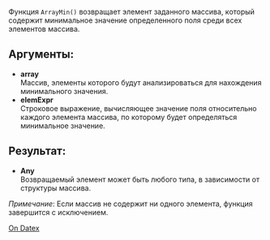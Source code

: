 Функция `ArrayMin()` возвращает элемент заданного массива, который содержит минимальное значение определенного поля среди всех элементов массива.

## Аргументы:
- **array**  
    Массив, элементы которого будут анализироваться для нахождения минимального значения.
- **elemExpr**  
    Строковое выражение, вычисляющее значение поля относительно каждого элемента массива, по которому будет определяться минимальное значение.

## Результат:
- **Any**  
    Возвращаемый элемент может быть любого типа, в зависимости от структуры массива.

_Примечание_: Если массив не содержит ни одного элемента, функция завершится с исключением.

[On Datex](http://docs.datex.ru/article.htm?id=5620250451197911697)
